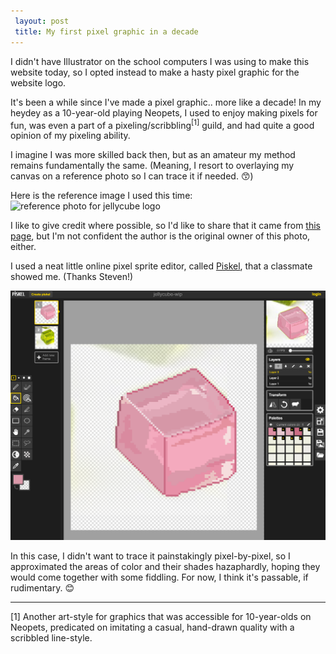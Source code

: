 ```yaml
---
 layout: post
 title: My first pixel graphic in a decade
---
```

 
I didn't have Illustrator on the school computers I was using to make this website today, so I opted instead to make a hasty pixel graphic for the website logo.
 
It's been a while since I've made a pixel graphic.. more like a decade! In my heydey as a 10-year-old playing Neopets, I used to enjoy making pixels for fun, was even a part of a pixeling/scribbling<sup>[1]</sup> guild, and had quite a good opinion of my pixeling ability.
 
I imagine I was more skilled back then, but as an amateur my method remains fundamentally the same. (Meaning, I resort to overlaying my canvas on a reference photo so I can trace it if needed. 😙)
 
Here is the reference image I used this time:  
![reference photo for jellycube logo](https://beginningmiddleandtheedge.files.wordpress.com/2012/09/jelly-cubes.jpg)
 
I like to give credit where possible, so I'd like to share that it came from [this page](https://beginningmiddleandtheedge.com/2012/09/19/jelly-on-the-plate-wibble-wobble-jelly-on-the-plate/), but I'm not confident the author is the original owner of this photo, either.
 
I used a neat little online pixel sprite editor, called [Piskel](http://www.piskelapp.com/), that a classmate showed me. (Thanks Steven!)
 
![screenshot of logo being edited in Piskel](https://github.com/electrachong/electrachong.github.io/blob/master/images/2016-6-28-pixel-graphic/screenshot.png?raw=true)
 
In this case, I didn't want to trace it painstakingly pixel-by-pixel, so I approximated the areas of color and their shades hazaphardly, hoping they would come together with some fiddling. For now, I think it's passable, if rudimentary. 😊

---
[1] Another art-style for graphics that was accessible for 10-year-olds on Neopets, predicated on imitating a casual, hand-drawn quality with a scribbled line-style.

